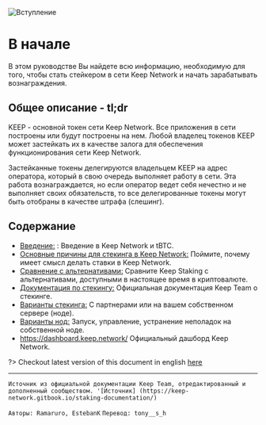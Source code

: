 
![Вступление](/assets/images/keepdocgraf.jpg)


# В начале
В этом руководстве Вы найдете всю информацию, необходимую для того, чтобы стать стейкером в сети Keep Network и начать зарабатывать вознаграждения.

## Общее описание - tl;dr
KEEP - основной токен сети Keep Network. Все приложения в сети построены или будут построены на нем. Любой владелец токенов KEEP может застейкать их в качестве залога для обеспечения функционирования сети Keep Network.

Застейканные токены делегируются владельцем KEEP на адрес оператора, который в свою очередь выполняет работу в сети. Эта работа вознаграждается, но если оператор ведет себя нечестно и не выполняет своих обязательств, то все делегированные токены могут быть отобраны в качестве штрафа (слешинг).


## Содержание

- [Введение:](basics/intro.md) : Введение в Keep Network и tBTC.
- [Основные причины для стекинга в Keep Network:](Reasons/reasons.md) Поймите, почему имеет смысл делать ставки в Keep Network.
- [Сравнение с альтернативами:](comparison/comparesimilar.md) Сравните Keep Staking с альтернативами, доступными в настоящее время в криптовалюте.
- [Документация по стекингу:](stakingdoc/keep101.md) Официальная документация Keep Team о стекинге. 
- [Варианты стекинга:](stakingdoc/stakingoptions.md) С партнерами или на вашем собственном сервере (ноде).
- [Варианты нод:](Node-Operation/intro-operation.md) Запуск, управление, устранение неполадок на собственной ноде.
- https://dashboard.keep.network/ Официальный дашборд Keep Network.

?> Checkout latest version of this document in english [here](https://keepdocs.github.io/#/)

---
`Источник из официальной документации Keep Team, отредактированный и дополненный сообществом. '[Источник] (https://keep-network.gitbook.io/staking-documentation/)`

`Авторы: Ramaruro, EstebanK`
`Перевод: tony__s_h`
